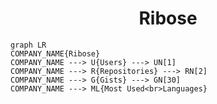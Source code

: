 <h1 align="center">Ribose</h1>

```mermaid
graph LR
COMPANY_NAME{Ribose}
COMPANY_NAME ---> U{Users} ---> UN[1]
COMPANY_NAME ---> R{Repositories} ---> RN[2]
COMPANY_NAME ---> G{Gists} ---> GN[30]
COMPANY_NAME ---> ML{Most Used<br>Languages}
```
